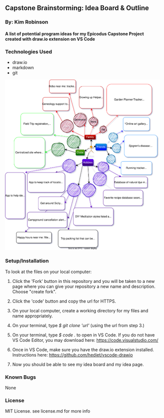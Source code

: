 ## Capstone Brainstorming: Idea Board & Outline

### By: Kim Robinson

#### A list of potential program ideas for my Epicodus Capstone Project created with draw.io extension on VS Code

### Technologies Used

* draw.io
* markdown
* git

![Diagram of ideas](idea-board.drawio.svg)

### Setup/Installation

To look at the files on your local computer:
1. Click the 'Fork' button in this repository and  you will be taken to a new page where you can give your repository a new name and description. Choose "create fork".

2. Click the 'code' button and copy the url for HTTPS.

3. On your local computer, create a working directory for my files and name appropriately.

4. On your terminal, type _$ git clone 'url'_ (using the url from step 3.)

5. On your terminal, type _$ code ._ to open in VS Code.  If you do not have VS Code Editor, you may download here: https://code.visualstudio.com/

6. Once in VS Code, make sure you have the draw.io extension installed. Instructions here: https://github.com/hediet/vscode-drawio

7. Now you should be able to see my idea board and my idea page.
 
### Known Bugs
None

### License
MIT License. see license.md for more info
